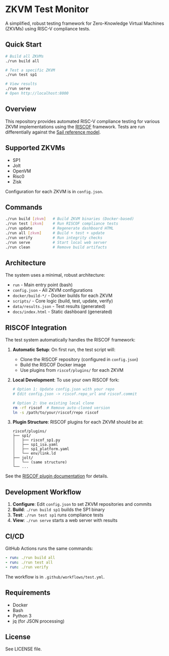 # ZKVM Test Monitor

A simplified, robust testing framework for Zero-Knowledge Virtual Machines (ZKVMs) using RISC-V compliance tests.

## Quick Start

```bash
# Build all ZKVMs
./run build all

# Test a specific ZKVM
./run test sp1

# View results
./run serve
# Open http://localhost:8000
```

## Overview

This repository provides automated RISC-V compliance testing for various ZKVM implementations using the [RISCOF](https://github.com/riscv-software-src/riscof/) framework. Tests are run differentially against the [Sail reference model](https://github.com/riscv/sail-riscv).

## Supported ZKVMs

- SP1
- Jolt
- OpenVM
- Risc0
- Zisk

Configuration for each ZKVM is in `config.json`.

## Commands

```bash
./run build [zkvm]   # Build ZKVM binaries (Docker-based)
./run test [zkvm]    # Run RISCOF compliance tests
./run update         # Regenerate dashboard HTML
./run all [zkvm]     # Build + test + update
./run verify         # Run integrity checks
./run serve          # Start local web server
./run clean          # Remove build artifacts
```

## Architecture

The system uses a minimal, robust architecture:

- `run` - Main entry point (bash)
- `config.json` - All ZKVM configurations
- `docker/build-*/` - Docker builds for each ZKVM
- `scripts/` - Core logic (build, test, update, verify)
- `data/results.json` - Test results (generated)
- `docs/index.html` - Static dashboard (generated)

## RISCOF Integration

The test system automatically handles the RISCOF framework:

1. **Automatic Setup**: On first run, the test script will:
   - Clone the RISCOF repository (configured in `config.json`)
   - Build the RISCOF Docker image
   - Use plugins from `riscof/plugins/` for each ZKVM

2. **Local Development**: To use your own RISCOF fork:
   ```bash
   # Option 1: Update config.json with your repo
   # Edit config.json -> riscof.repo_url and riscof.commit
   
   # Option 2: Use existing local clone
   rm -rf riscof  # Remove auto-cloned version
   ln -s /path/to/your/riscof/repo riscof
   ```

3. **Plugin Structure**: RISCOF plugins for each ZKVM should be at:
   ```
   riscof/plugins/
   ├── sp1/
   │   ├── riscof_sp1.py
   │   ├── sp1_isa.yaml
   │   ├── sp1_platform.yaml
   │   └── env/link.ld
   ├── jolt/
   │   └── (same structure)
   └── ...
   ```

See the [RISCOF plugin documentation](https://riscof.readthedocs.io/) for details.

## Development Workflow

1. **Configure**: Edit `config.json` to set ZKVM repositories and commits
2. **Build**: `./run build sp1` builds the SP1 binary
3. **Test**: `./run test sp1` runs compliance tests
4. **View**: `./run serve` starts a web server with results

## CI/CD

GitHub Actions runs the same commands:
```yaml
- run: ./run build all
- run: ./run test all  
- run: ./run verify
```

The workflow is in `.github/workflows/test.yml`.

## Requirements

- Docker
- Bash
- Python 3
- jq (for JSON processing)

## License

See LICENSE file.